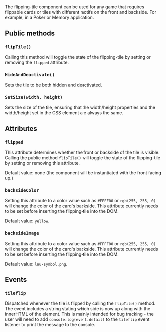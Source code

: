 # <flipping-tile>
The flipping-tile component can be used for any game that requires flippable cards or tiles with different motifs on the front and backside. For example, in a Poker or Memory application.

## Public methods

### `flipTile()`
Calling this method will toggle the state of the flipping-tile by setting or removing the `flipped` attribute.

### `HideAndDeactivate()`
Sets the tile to be both hidden and deactivated.

### `SetSize(width, height)`
Sets the size of the tile, ensuring that the width/height properties and the width/height set in the CSS element are always the same.

## Attributes

### `flipped`
This attribute determines whether the front or backside of the tile is visible. Calling the public method `flipTile()` will toggle the state of the flipping-tile by setting or removing this attribute.

Default value: none (the component will be instantiated with the front facing up.)

### `backsideColor`
Setting this attribute to a color value such as `#FFFF00` or `rgb(255, 255, 0)` will change the color of the card's backside. This attribute currently needs to be set before inserting the flipping-tile into the DOM.

Default value: `yellow`.

### `backsideImage`
Setting this attribute to a color value such as `#FFFF00` or `rgb(255, 255, 0)` will change the color of the card's backside. This attribute currently needs to be set before inserting the flipping-tile into the DOM.

Default value: `lnu-symbol.png`.

## Events

### `tileflip`
Dispatched whenever the tile is flipped by calling the `flipTile()` method. The event includes a string stating which side is now up along with the innerHTML of the element. This is mainly intended for bug tracking - the user will need to add `console.log(event.detail)` to the `tileflip` event listener to print the message to the console.
